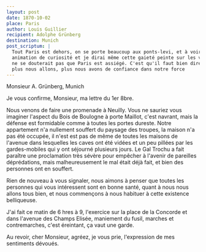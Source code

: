 ```yaml
---
layout: post
date: 1870-10-02
place: Paris
author: Louis Guillier
recipient: Adolphe Grünberg
destination: Munich
post_scriptum: |
  Tout Paris est dehors, on se porte beaucoup aux ponts-levi, et à voir cette
  animation de curiosité et je dirai même cette gaieté peinte sur les visages, on
  ne se douterait pas que Paris est assiégé. C'est qu'il faut bien dire aussi que
  plus nous allons, plus nous avons de confiance dans notre force
---
```


Monsieur A. Grünberg, Munich


Je vous confirme, Monsieur, ma lettre du 1er 8bre.

Nous venons de faire une promenade à Neuilly. Vous ne sauriez vous imaginer
l'aspect du Bois de Boulogne à porte Maillot, c'est navrant, mais la défense
est formidable comme à toutes les portes dureste. Notre appartement n'a
nullement souffert du paysage des troupes, la maison n'a pas été occupée, il
n'est est pas de même de toutes les maisons de l'avenue dans lesquelles les
caves ont été vidées et un peu pillées par les gardes-mobiles qui y ont
séjourné plusieurs jours. Le Gal Trochu a fait paraître une proclamation très
sévère pour empêcher à l'avenir de pareilles déprédations, mais malheureusement
le mal était déjà fait, et bien des personnes ont en souffert.

Rien de nouveau à vous signaler, nous aimons à penser que toutes les personnes
qui vous intéressent sont en bonne santé, quant à nous nous allons tous bien,
et nous commençons à nous habituer à cette existence belliqueuse.

J'ai fait ce matin de 6 hres à 9, l'exercice sur la place de la Concorde et
dans l'avenue des Champs Elisée, maniement du fusil, marches et contremarches,
c'est éreintant, ça vaut une garde.

Au revoir, cher Monsieur, agréez, je vous prie, l'expression de mes sentiments
dévoués.
